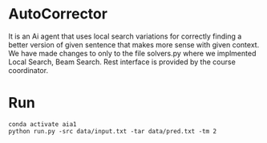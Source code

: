 # AutoCorrector
It is an Ai agent that uses local search variations for correctly finding a better version of given sentence that makes more sense with given context. We have made changes to only to the file solvers.py where we implmented Local Search, Beam Search. Rest interface is provided by the course coordinator.

# Run
```
conda activate aia1
python run.py -src data/input.txt -tar data/pred.txt -tm 2
```


